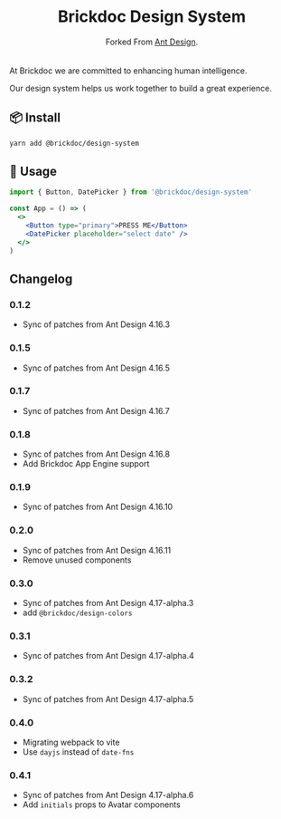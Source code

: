 <h1 align="center">Brickdoc Design System</h1>

<div align="center">
Forked From <a href="https://ant.design/" target="_blank">Ant Design</a>.
</div>
<br/><br/>
At Brickdoc we are committed to enhancing human intelligence.

Our design system helps us work together to build a great experience.

## 📦 Install

```bash
yarn add @brickdoc/design-system
```

## 🔨 Usage

```jsx
import { Button, DatePicker } from '@brickdoc/design-system'

const App = () => (
  <>
    <Button type="primary">PRESS ME</Button>
    <DatePicker placeholder="select date" />
  </>
)
```

## Changelog

### 0.1.2

- Sync of patches from Ant Design 4.16.3

### 0.1.5

- Sync of patches from Ant Design 4.16.5

### 0.1.7

- Sync of patches from Ant Design 4.16.7

### 0.1.8

- Sync of patches from Ant Design 4.16.8
- Add Brickdoc App Engine support

### 0.1.9

- Sync of patches from Ant Design 4.16.10

### 0.2.0

- Sync of patches from Ant Design 4.16.11
- Remove unused components

### 0.3.0

- Sync of patches from Ant Design 4.17-alpha.3
- add `@brickdoc/design-colors`

### 0.3.1

- Sync of patches from Ant Design 4.17-alpha.4

### 0.3.2

- Sync of patches from Ant Design 4.17-alpha.5

### 0.4.0

- Migrating webpack to vite
- Use `dayjs` instead of `date-fns`

### 0.4.1

- Sync of patches from Ant Design 4.17-alpha.6
- Add `initials` props to Avatar components
